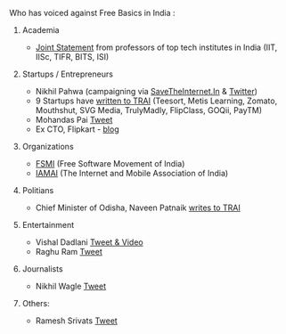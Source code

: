 
Who has voiced against Free Basics in India : 


 1. Academia
     - [Joint Statement](https://docs.google.com/document/d/1iQ1F7-S4NCGqp1FyKiDcK2J1eV4VNqM2B1qC3O4OlfA/edit?pref=2&pli=1) from professors of top tech institutes in India (IIT, IISc, TIFR, BITS, ISI)
   
    
 2. Startups / Entrepreneurs
     - Nikhil Pahwa (campaigning via [SaveTheInternet.In](www.savetheinternet.in) & [Twitter](twitter.com/nixxin))
     - 9 Startups have [written to TRAI](http://indianexpress.com/article/technology/tech-news-technology/facebooks-free-basics-9-indian-startup-ceos-jointly-write-to-trai-chairman-against-it/) (Teesort, Metis Learning, Zomato, Mouthshut, SVG Media, TrulyMadly, FlipClass, GOQii, PayTM)
     - Mohandas Pai [Tweet](https://twitter.com/TVMohandasPai/status/682411029330919424)
     - Ex CTO, Flipkart - [blog](https://medium.com/@amod/the-broken-analogy-toll-free-vs-zero-rating-c4a8cd383e69)
     
 3. Organizations
     - [FSMI](http://saynotofreebasics.fsmi.in/) (Free Software Movement of India) 
     - [IAMAI](http://tech.firstpost.com/news-analysis/iamai-against-platforms-like-free-basics-says-telcos-shouldnt-have-differential-pricing-293065.html) (The Internet and Mobile Association of India) 
 
 4. Politians
     - Chief Minister of Odisha, Naveen Patnaik [writes to TRAI](http://www.scribd.com/doc/262137872/Naveen-Patnaik-s-Letter-to-TRAI)
 
 5. Entertainment
    - Vishal Dadlani [Tweet & Video](https://twitter.com/VishalDadlani/status/680482523147665408) 
    - Raghu Ram [Tweet](https://twitter.com/tweetfromRaghu/status/680694706552979456) 

 6. Journalists
    - Nikhil Wagle [Tweet](https://twitter.com/waglenikhil/status/681341414404403200)

 7. Others:
     - Ramesh Srivats [Tweet](https://twitter.com/rameshsrivats/status/682091113440608256) 
 
